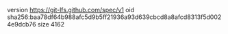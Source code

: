 version https://git-lfs.github.com/spec/v1
oid sha256:baa78df64b988afc5d9b5ff21936a93d639cbcd8a8afcd8313f5d0024e9dcb76
size 4162
